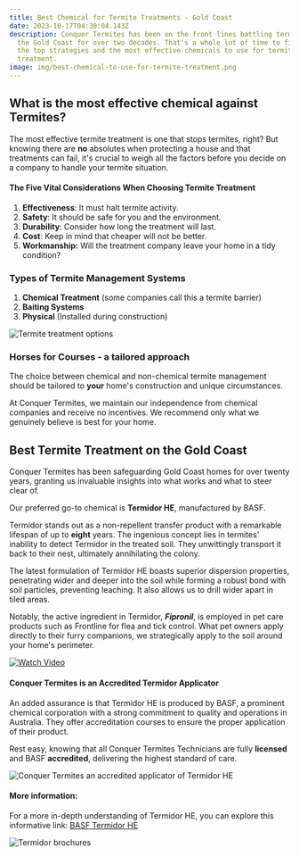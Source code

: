 ```yaml
---
title: Best Chemical for Termite Treatments - Gold Coast
date: 2023-10-17T04:30:04.143Z
description: Conquer Termites has been on the front lines battling termites on
  the Gold Coast for over two decades. That's a whole lot of time to figure out
  the top strategies and the most effective chemicals to use for termite
  treatment.
image: img/best-chemical-to-use-for-termite-treatment.png
---
```

## What is the most effective chemical against Termites?  

The most effective termite treatment is one that stops termites, right? But knowing there are **no** absolutes when protecting a house and that treatments can fail, it's crucial to weigh all the factors before you decide on a company to handle your termite situation.

#### The Five Vital Considerations When Choosing Termite Treatment

1. **Effectiveness**: It must halt termite activity.
2. **Safety**: It should be safe for you and the environment.
3. **Durability**: Consider how long the treatment will last.
4. **Cost**: Keep in mind that cheaper will not be better.
5. **Workmanship:** Will the treatment company leave your home in a tidy condition? 

### Types of Termite Management Systems

1. **Chemical Treatment** (some companies call this a termite barrier)
2. **Baiting Systems**
3. **Physical** (Installed during construction)

![Termite treatment options](img/types-of-termite-management-system.jpg)

### Horses for Courses - a tailored approach 

The choice between chemical and non-chemical termite management should be tailored to **your** home's construction and unique circumstances. 

At Conquer Termites, we maintain our independence from chemical companies and receive no incentives. We recommend only what we genuinely believe is best for your home.

## Best Termite Treatment on the Gold Coast

Conquer Termites has been safeguarding Gold Coast homes for over twenty years, granting us invaluable insights into what works and what to steer clear of. 

Our preferred go-to chemical is **Termidor HE**, manufactured by BASF.

Termidor stands out as a non-repellent transfer product with a remarkable lifespan of up to **eight** years. The ingenious concept lies in termites' inability to detect Termidor in the treated soil. They unwittingly transport it back to their nest, ultimately annihilating the colony.

The latest formulation of Termidor HE boasts superior dispersion properties, penetrating wider and deeper into the soil while forming a robust bond with soil particles, preventing leaching. It also allows us to drill wider apart in tiled areas. 

Notably, the active ingredient in Termidor, ***Fipronil***, is employed in pet care products such as Frontline for flea and tick control. What pet owners apply directly to their furry companions, we strategically apply to the soil around your home's perimeter.

[![Watch Video](https://img.youtube.com/vi/Z2doi9j6GA4/0.jpg)](https://www.youtube.com/watch?v=Z2doi9j6GA4)

#### Conquer Termites is an Accredited Termidor Applicator

An added assurance is that Termidor HE is produced by BASF, a prominent chemical corporation with a strong commitment to quality and operations in Australia. They offer accreditation courses to ensure the proper application of their product.

Rest easy, knowing that all Conquer Termites Technicians are fully **licensed** and BASF **accredited**, delivering the highest standard of care.

![Conquer Termites an accredited applicator of Termidor HE](img/accredited-termidor-applicator.png)

#### More information:

For a more in-depth understanding of Termidor HE, you can explore this informative link: [BASF Termidor HE](https://pest-control.basf.com.au/products/termidor-he#how-it-works)

![Termidor brochures](img/basf-brochures.png)